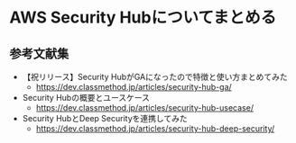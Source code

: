 # AWS Security Hubについてまとめる

## 参考文献集

- 【祝リリース】Security HubがGAになったので特徴と使い方まとめてみた
  - https://dev.classmethod.jp/articles/security-hub-ga/
- Security Hubの概要とユースケース
  - https://dev.classmethod.jp/articles/security-hub-usecase/
- Security HubとDeep Securityを連携してみた
  - https://dev.classmethod.jp/articles/security-hub-deep-security/
